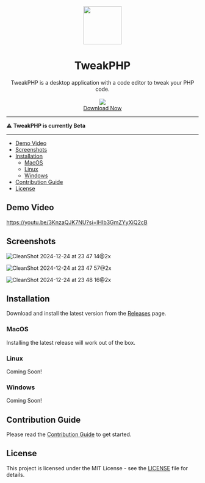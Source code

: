 <div align="center">
  <img src="https://github.com/user-attachments/assets/662ad228-c169-4fd3-ae42-1369f65dff27" width="100px"/>
</div>

<div align="center">
  <h1>TweakPHP</h1>
</div>

<div align="center">
  TweakPHP is a desktop application with a code editor to tweak your PHP code.
</div>

<br>

<div align="center">
  <img src="https://img.shields.io/github/downloads/tweakphp/tweakphp/total" />
</div>

<div align="center">
  <a href="https://github.com/tweakphp/tweakphp/releases">Download Now</a>
</div>

<hr>

⚠️ **TweakPHP is currently Beta**

<hr>

   * [Demo Video](#demo-video)
   * [Screenshots](#screenshots)
   * [Installation](#installation)
      * [MacOS](#macos)
      * [Linux](#linux)
      * [Windows](#windows)
   * [Contribution Guide](#contribution-guide)
   * [License](#license)

## Demo Video

https://youtu.be/3KnzaQJK7NU?si=lHIb3GmZYyXiQ2cB

## Screenshots

![CleanShot 2024-12-24 at 23 47 14@2x](https://github.com/user-attachments/assets/5bfc207f-b016-4373-b9fb-547385c46089)

![CleanShot 2024-12-24 at 23 47 57@2x](https://github.com/user-attachments/assets/6294a1e6-5d43-4181-b509-61a598dc2405)

![CleanShot 2024-12-24 at 23 48 16@2x](https://github.com/user-attachments/assets/cb119abe-b576-4da2-a6c6-9445578828af)

## Installation

Download and install the latest version from the [Releases](https://github.com/tweakphp/tweakphp/releases) page.

### MacOS

Installing the latest release will work out of the box.

### Linux

Coming Soon!

### Windows

Coming Soon!

## Contribution Guide

Please read the [Contribution Guide](CONTRIBUTING.md) to get started.

## License

This project is licensed under the MIT License - see the [LICENSE](LICENSE.md) file for details.
